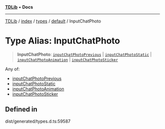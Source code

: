 [**TDLib**](../../../../../../README.md) • **Docs**

***

[TDLib](../../../../../../modules.md) / [index](../../../../../README.md) / [types](../../../README.md) / [default](../README.md) / InputChatPhoto

# Type Alias: InputChatPhoto

> **InputChatPhoto**: [`inputChatPhotoPrevious`](inputChatPhotoPrevious.md) \| [`inputChatPhotoStatic`](inputChatPhotoStatic.md) \| [`inputChatPhotoAnimation`](inputChatPhotoAnimation.md) \| [`inputChatPhotoSticker`](inputChatPhotoSticker.md)

Any of:
- [inputChatPhotoPrevious](inputChatPhotoPrevious.md)
- [inputChatPhotoStatic](inputChatPhotoStatic.md)
- [inputChatPhotoAnimation](inputChatPhotoAnimation.md)
- [inputChatPhotoSticker](inputChatPhotoSticker.md)

## Defined in

dist/generated/types.d.ts:59587
